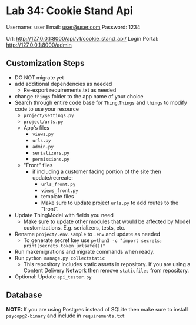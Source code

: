 # Lab 34: Cookie Stand Api

Username: user
Email: user@user.com
Password: 1234

Url: http://127.0.0.1:8000/api/v1/cookie_stand_api/
Login Portal: http://127.0.0.1:8000/admin

## Customization Steps

-   DO NOT migrate yet
-   add additional dependencies as needed
    -   Re-export requirements.txt as needed
-   change `things` folder to the app name of your choice
-   Search through entire code base for `Thing`,`Things` and `things` to modify code to use your resource
    -   `project/settings.py`
    -   `project/urls.py`
    -   App's files
        -   `views.py`
        -   `urls.py`
        -   `admin.py`
        -   `serializers.py`
        -   `permissions.py`
    -   "Front" files
        -   if including a customer facing portion of the site then update/recreate:
            -   `urls_front.py`
            -   `views_front.py`
            -   template files
            -   Make sure to update project `urls.py` to add routes to the "front".
-   Update ThingModel with fields you need
    -   Make sure to update other modules that would be affected by Model customizations. E.g. serializers, tests, etc.
-   Rename `project/.env.sample` to `.env` and update as needed
    -   To generate secret key use `python3 -c "import secrets; print(secrets.token_urlsafe())"`
-   Run makemigrations and migrate commands when ready.
-   Run `python manage.py collectstatic`
    -   This repository includes static assets in repository. If you are using a Content Delivery Network then remove `staticfiles` from repository.
-   Optional: Update `api_tester.py`

## Database

**NOTE:** If you are using Postgres instead of SQLite then make sure to install `psycopg2-binary` and include in `requirements.txt`
